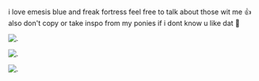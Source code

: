 i love emesis blue and freak fortress feel free to talk about those wit me 👍
also don't copy or take inspo from my ponies if i dont know u like dat 🤪

![.](https://64.media.tumblr.com/1cadd6ccbb6869e703a85005bc9a0ad6/bf761b6bb2557806-e6/s500x750/0d2d05c869513c8d89d19369f8ebd2f1a2323b88.gifv)

![.](https://i.imgur.com/WVhcy2l.png)

![.](https://64.media.tumblr.com/7a5b1592b9b02d9739e6292c062530b9/083abcd32d80d867-38/s640x960/8660dab1e29ac5e601c8b47910b2c30d468c1cbf.jpg)
